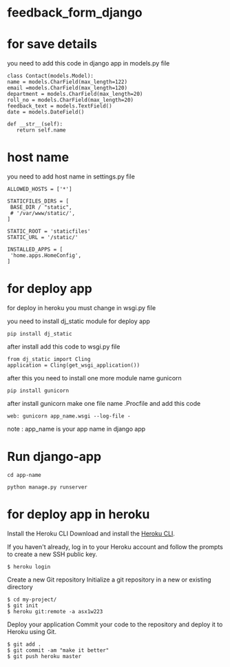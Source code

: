 # feedback_form_django

# for save details

you need to add this code in django app in models.py file
   ```shell
   class Contact(models.Model):
   name = models.CharField(max_length=122)
   email =models.CharField(max_length=120)
   department = models.CharField(max_length=20)
   roll_no = models.CharField(max_length=20)
   feedback_text = models.TextField()
   date = models.DateField()

   def __str__(self):
      return self.name
   ```
   

# host name

you need to add host name in settings.py file

   ```shell
   ALLOWED_HOSTS = ['*']
   
   STATICFILES_DIRS = [
    BASE_DIR / "static",
    # '/var/www/static/',
   ]
   
   STATIC_ROOT = 'staticfiles'
   STATIC_URL = '/static/'
   
   INSTALLED_APPS = [
    'home.apps.HomeConfig',
   ]
   ```
   
# for deploy app

for deploy in heroku you must change in wsgi.py file

you need to install dj_static module for deploy app
   
   ```shell
   pip install dj_static
   ```
   
   
after install add this code to wsgi.py file
   
   ```shell
   from dj_static import Cling
   application = Cling(get_wsgi_application())
   ```
   
   
   
after this you need to install one more module name gunicorn
   
   
   ```shell
   pip install gunicorn
   ```



after install gunicorn make one file name .Procfile and add this code
   ```shell
   web: gunicorn app_name.wsgi --log-file -
   ```
   
note : app_name is your app name in django app



# Run django-app

   ```shell
   cd app-name
   ```
   ```shell
   python manage.py runserver
   ```
   
   
  # for deploy app in heroku
  
  Install the Heroku CLI
   Download and install the [Heroku CLI](https://devcenter.heroku.com/articles/heroku-cli).

If you haven't already, log in to your Heroku account and follow the prompts to create a new SSH public key.
   ```shell
   $ heroku login
   ```
   
   Create a new Git repository
   Initialize a git repository in a new or existing directory
   ```shell
   $ cd my-project/
   $ git init
   $ heroku git:remote -a asx1w223
   ```
   
Deploy your application
Commit your code to the repository and deploy it to Heroku using Git.
   ```shell
   $ git add .
   $ git commit -am "make it better"
   $ git push heroku master
   ```
